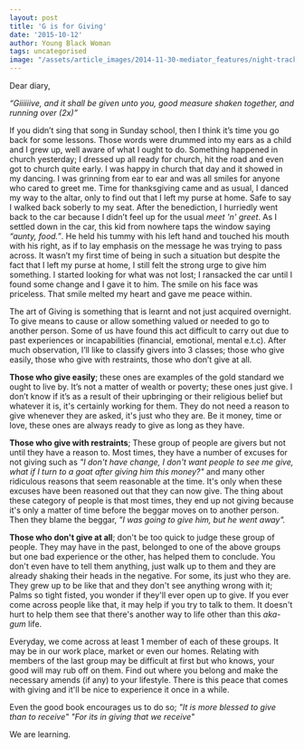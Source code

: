 ```yaml
---
layout: post
title: 'G is for Giving'
date: '2015-10-12'
author: Young Black Woman
tags: uncategorised
image: "/assets/article_images/2014-11-30-mediator_features/night-track.JPG"
---
```


Dear diary,

*“Giiiiiive, and it shall be given unto you,
good measure shaken together,
and running over (2x)”*

If you didn’t sing that song in Sunday school, then I think it’s time you go back for some lessons. Those words were drummed into my ears as a child and I grew up, well aware of what I ought to do. Something happened in church yesterday; I dressed up all ready for church, hit the road and even got to church quite early. I was happy in church that day and it showed in my dancing. I was grinning from ear to ear and was all smiles for anyone who cared to greet me. Time for thanksgiving came and as usual, I danced my way to the altar, only to find out that I left my purse at home. Safe to say I walked back soberly to my seat. After the benediction, I hurriedly went back to the car because I didn’t feel up for the usual *meet 'n' greet*. As I settled down in the car, this kid from nowhere taps the window saying *“aunty, food.”*. He held his tummy with his left hand and touched his mouth with his right, as if to lay emphasis on the message he was trying to pass across. It wasn’t my first time of being in such a situation but despite the fact that I left my purse at home, I still felt the strong urge to give him something. I started looking for what was not lost; I ransacked the car until I found some change and I gave it to him. The smile on his face was priceless. That smile melted my heart and gave me peace within.

The art of Giving is something that is learnt and not just acquired overnight. To give means to cause or allow something valued or needed to go to another person. Some of us have found this act difficult to carry out due to past experiences or incapabilities  (financial, emotional, mental e.t.c). After much observation, I’ll like to classify givers into 3 classes; those who give easily, those who give with restraints, those who don’t give at all.

**Those who give easily**; these ones are examples of the gold standard we ought to live by. It’s not a matter of wealth or poverty; these ones just give. I don’t know if it’s as a result of their upbringing or their religious belief but whatever it is, it's certainly working for them. They do not need a reason to give whenever they are asked, it's just who they are. Be it money, time or love, these ones are always ready to give as long as they have.

**Those who give with restraints**; These group of people are givers but not until they have a reason to. Most times, they have a number of excuses for not giving such as *"I don't have change, I don't want people to see me give, what if I turn to a goat after giving him this money?"* and many other ridiculous reasons that seem reasonable at the time. It's only when these excuses have been reasoned out that they can now give. The thing about these category of people is that most times, they end up not giving because it's only a matter of time before the beggar moves on to another person. Then they blame the beggar, *"I was going to give him, but he went away".*

**Those who don't give at all**; don't be too quick to judge these group of people. They may have in the past, belonged to one of the above groups but one bad experience or the other, has helped them to conclude. You don't even have to tell them anything, just walk up to them and they are already shaking their heads in the negative. For some, its just who they are. They grew up to be like that and they don't see anything wrong with it; Palms so tight fisted, you wonder if they'll ever open up to give. If you ever come across people like that, it may help if you try to talk to them. It doesn't hurt to help them see that there's another way to life other than this *aka-gum* life.                 

Everyday, we come across at least 1 member of each of these groups. It may be in our work place, market or even our homes. Relating with members of the last group may be difficult at first but who knows, your good will may rub off on them. Find out where you belong and make the necessary amends (if any) to your lifestyle. There is this peace that comes with giving and it'll be nice to experience it once in a while.

Even the good book encourages us to do so;
*"It is more blessed to give than to receive"*
*"For its in giving that we receive"*

We are learning.
